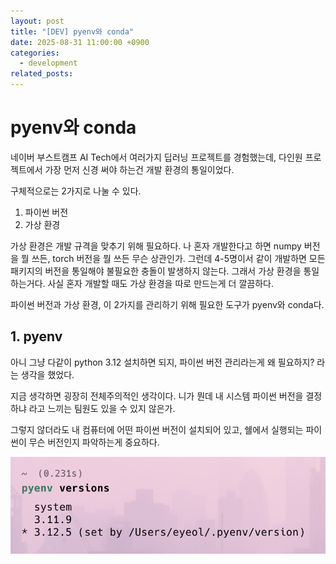 ```yaml
---
layout: post
title: "[DEV] pyenv와 conda"
date: 2025-08-31 11:00:00 +0900
categories:
  - development
related_posts:
---
```


# pyenv와 conda

네이버 부스트캠프 AI Tech에서 여러가지 딥러닝 프로젝트를 경험했는데, 다인원 프로젝트에서 가장 먼저 신경 써야 하는건 개발 환경의 통일이었다.

구체적으로는 2가지로 나눌 수 있다.

1. 파이썬 버전
2. 가상 환경

가상 환경은 개발 규격을 맞추기 위해 필요하다. 나 혼자 개발한다고 하면 numpy 버전을 뭘 쓰든, torch 버전을 뭘 쓰든 무슨 상관인가. 그런데 4-5명이서 같이 개발하면 모든 패키지의 버전을 통일해야 불필요한 충돌이 발생하지 않는다. 그래서 가상 환경을 통일하는거다. 사실 혼자 개발할 때도 가상 환경을 따로 만드는게 더 깔끔하다.

파이썬 버전과 가상 환경, 이 2가지를 관리하기 위해 필요한 도구가 pyenv와 conda다.

## 1. pyenv

아니 그냥 다같이 python 3.12 설치하면 되지, 파이썬 버전 관리라는게 왜 필요하지? 라는 생각을 했었다.

지금 생각하면 굉장히 전체주의적인 생각이다. 니가 뭔데 내 시스템 파이썬 버전을 결정하냐 라고 느끼는 팀원도 있을 수 있지 않은가.

그렇지 않더라도 내 컴퓨터에 어떤 파이썬 버전이 설치되어 있고, 쉘에서 실행되는 파이썬이 무슨 버전인지 파악하는게 중요하다.

![pyenv 설치 화면](/assets/diary/pyenv1.png)
